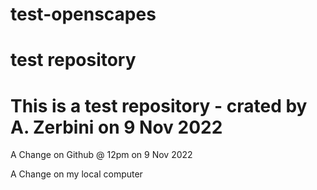 # test-openscapes
# test repository 
# This is a test repository - crated by A. Zerbini on 9 Nov 2022

A Change on Github @ 12pm on 9 Nov 2022

A Change on my local computer
